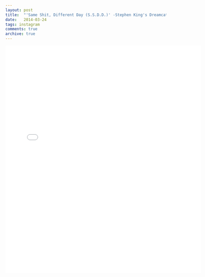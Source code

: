 ```yaml
---
layout: post
title:  "'Same Shit, Different Day (S.S.D.D.)' -Stephen King's Dreamcatcher"
date:   2014-03-24
tags: instagram
comments: true
archive: true
---
```

<iframe src="//instagram.com/p/fuUlRwoqpi/embed/" width="612" height="710" frameborder="0" scrolling="no" allowtransparency="true"></iframe>
